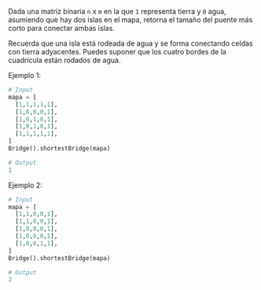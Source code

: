 Dada una matriz binaria `n` x `m` en la que `1` representa tierra y `0` agua, asumiendo que hay dos islas en el mapa, retorna el tamaño del puente más corto para conectar ambas islas.

Recuerda que una isla está rodeada de agua y se forma conectando celdas con tierra adyacentes. Puedes suponer que los cuatro bordes de la cuadrícula están rodados de agua.

Ejemplo 1:

```py
# Input
mapa = [
  [1,1,1,1,1],
  [1,0,0,0,1],
  [1,0,1,0,1],
  [1,0,1,0,1],
  [1,1,1,1,1],
]
Bridge().shortestBridge(mapa)

# Output
1
```

Ejemplo 2:

```py
# Input
mapa = [
  [1,1,0,0,1],
  [1,1,0,0,1],
  [1,0,0,0,1],
  [1,0,0,0,1],
  [1,0,0,1,1],
]
Bridge().shortestBridge(mapa)

# Output
2
```
